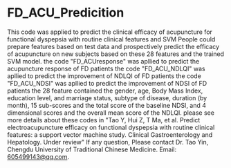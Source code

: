 # FD_ACU_Predicition
This code was applied to predict the clinical efficacy of acupuncture for functional dyspepsia with routine clinical features and SVM
People could prepare features based on test data and prospectively predict the efficacy of acupuncture on new subjects based on these 28 features and the trained SVM model.
the code "FD_ACUresponse" was apllied to predict the acupuncture response of FD patients
the code "FD_ACU_NDLQI" was apllied to predict the improvement of NDLQI of FD patients
the code "FD_ACU_NDSI" was apllied to predict the improvement of NDSI of FD patients
the 28 feature contained the gender, age, Body Mass Index, education level, and marriage status, subtype of disease, duration (by month), 15 sub-scores and the total score of the baseline NDSI, and 4 dimensional scores and the overall mean score of the NDLQI.
please see more details about these codes in "Tao Y, Hui Z, T Ma, et al. Predict electroacupuncture efficacy on functional dyspepsia with routine clinical features: a support vector machine study. Clinical Gastroenterology and Hepatology. Under review"
If any question, Please contact Dr. Tao Yin, Chengdu University of Traditional Chinese Medicine. Email: 605499143@qq.com.
